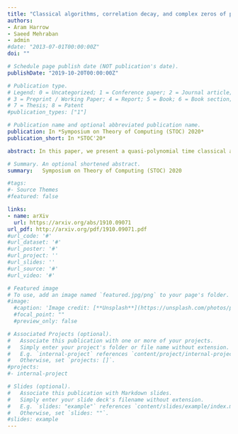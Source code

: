 ```yaml
---
title: "Classical algorithms, correlation decay, and complex zeros of partition functions of quantum many-body systems"
authors:
- Aram Harrow
- Saeed Mehraban
- admin
#date: "2013-07-01T00:00:00Z"
doi: ""

# Schedule page publish date (NOT publication's date).
publishDate: "2019-10-20T00:00:00Z"

# Publication type.
# Legend: 0 = Uncategorized; 1 = Conference paper; 2 = Journal article;
# 3 = Preprint / Working Paper; 4 = Report; 5 = Book; 6 = Book section;
# 7 = Thesis; 8 = Patent
#publication_types: ["1"]

# Publication name and optional abbreviated publication name.
publication: In *Symposium on Theory of Computing (STOC) 2020*
publication_short: In *STOC'20*

abstract: In this paper, we present a quasi-polynomial time classical algorithm that estimates the partition function of quantum many-body systems at temperatures above the thermal phase transition point. It is known that in the worst case, the same problem is NP-hard below this point. Together with our work, this shows that the transition in the phase of a quantum system is also accompanied by a transition in the hardness of approximation. We also show that in a system of n particles above the phase transition point, the correlation between two observables whose distance is at least log(n) decays exponentially. We can improve the factor of log(n) to a constant when the Hamiltonian has commuting terms or is on a 1D chain. The key to our results is a characterization of the phase transition and the critical behavior of the system in terms of the complex zeros of the partition function. Our work extends a seminal work of Dobrushin and Shlosman on the equivalence between the decay of correlations and the analyticity of the free energy in classical spin models. On the algorithmic side, our result extends the scope of a recent approach due to Barvinok for solving classical counting problems to quantum many-body systems.

# Summary. An optional shortened abstract.
summary:   Symposium on Theory of Computing (STOC) 2020

#tags:
#- Source Themes
#featured: false

links:
- name: arXiv 
  url: https://arxiv.org/abs/1910.09071
url_pdf: http://arxiv.org/pdf/1910.09071.pdf
#url_code: '#'
#url_dataset: '#'
#url_poster: '#'
#url_project: ''
#url_slides: ''
#url_source: '#'
#url_video: '#'

# Featured image
# To use, add an image named `featured.jpg/png` to your page's folder. 
#image:
  #caption: 'Image credit: [**Unsplash**](https://unsplash.com/photos/pLCdAaMFLTE)'
  #focal_point: ""
  #preview_only: false

# Associated Projects (optional).
#   Associate this publication with one or more of your projects.
#   Simply enter your project's folder or file name without extension.
#   E.g. `internal-project` references `content/project/internal-project/index.md`.
#   Otherwise, set `projects: []`.
#projects:
#- internal-project

# Slides (optional).
#   Associate this publication with Markdown slides.
#   Simply enter your slide deck's filename without extension.
#   E.g. `slides: "example"` references `content/slides/example/index.md`.
#   Otherwise, set `slides: ""`.
#slides: example
---
```




